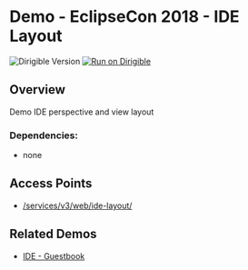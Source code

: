 # Demo - EclipseCon 2018 - IDE Layout
![Dirigible Version](https://img.shields.io/badge/dirigible%20version-3.x-green.svg) [![Run on Dirigible](https://img.shields.io/badge/run%20on-dirigible-blue.svg)](http://trial.dirigible.io/services/v4/web/ide-deploy-manager/index.html?repository=https://github.com/dirigiblelabs/demo-eclipsecon2018-ide-layout.git&uri=/services/v3/web/ide-layout/)

## Overview
Demo IDE perspective and view layout

### Dependencies:
- none

## Access Points
- [/services/v3/web/ide-layout/](http://localhost:8080/services/v3/web/ide-layout/)

## Related Demos
- [IDE - Guestbook](https://github.com/dirigiblelabs/demo-eclipsecon2018-ide)
